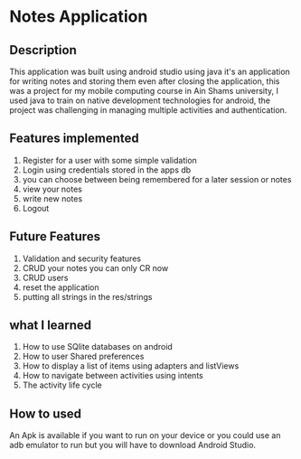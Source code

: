 # Notes Application
## Description 
This application was built using android studio using java
it's an application for writing notes and storing them even
after closing the application, this was a project for my mobile
computing course in Ain Shams university, I used java to train
on native development technologies for android, the project 
was challenging in managing multiple activities and authentication.

## Features implemented
1. Register for a user with some simple validation
2. Login using credentials stored in the apps db
3. you can choose between being remembered for a later session or notes
4. view your notes 
5. write new notes
6. Logout

## Future Features
1. Validation and security features
2. CRUD your notes you can only CR now
3. CRUD users 
4. reset the application
5. putting all strings in the res/strings

## what I learned
1. How to use SQlite databases on android
2. How to user Shared preferences
3. How to display a list of items using adapters and listViews
4. How to navigate between activities using intents
5. The activity life cycle

## How to used
An Apk is available if you want to run on your device
or you could use an adb emulator to run but you will have
to download Android Studio.